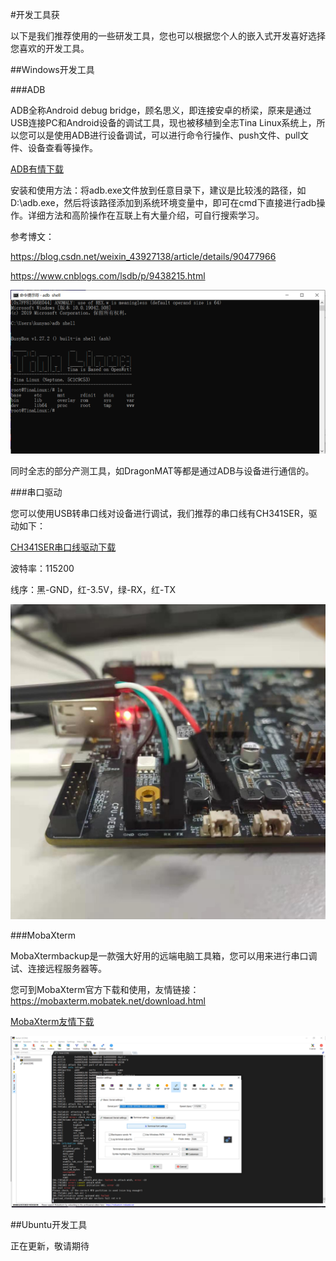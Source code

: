 #开发工具获

以下是我们推荐使用的一些研发工具，您也可以根据您个人的嵌入式开发喜好选择您喜欢的开发工具。

##Windows开发工具

###ADB

ADB全称Android debug bridge，顾名思义，即连接安卓的桥梁，原来是通过USB连接PC和Android设备的调试工具，现也被移植到全志Tina Linux系统上，所以您可以是使用ADB进行设备调试，可以进行命令行操作、push文件、pull文件、设备查看等操作。

[ADB有情下载](http://onlinedoc.allwinnertech.com/f/fc29696bec0b4099b92b/?dl=1)

安装和使用方法：将adb.exe文件放到任意目录下，建议是比较浅的路径，如D:\adb.exe，然后将该路径添加到系统环境变量中，即可在cmd下直接进行adb操作。详细方法和高阶操作在互联上有大量介绍，可自行搜索学习。

参考博文：

<https://blog.csdn.net/weixin_43927138/article/details/90477966>

<https://www.cnblogs.com/lsdb/p/9438215.html>

![ADB截图](../assets/img/ADB%E6%88%AA%E5%9B%BE.png)

同时全志的部分产测工具，如DragonMAT等都是通过ADB与设备进行通信的。



###串口驱动

您可以使用USB转串口线对设备进行调试，我们推荐的串口线有CH341SER，驱动如下：

[CH341SER串口线驱动下载](http://onlinedoc.allwinnertech.com/f/7f4ddce050e246f8a4d5/?dl=1)

波特率：115200

线序：黑-GND，红-3.5V，绿-RX，红-TX

![串口线截图](../assets/img/%E4%B8%B2%E5%8F%A3%E7%BA%BF%E6%88%AA%E5%9B%BE.jpg)



###MobaXterm

MobaXtermbackup是一款强大好用的远端电脑工具箱，您可以用来进行串口调试、连接远程服务器等。

您可到MobaXterm官方下载和使用，友情链接：<https://mobaxterm.mobatek.net/download.html>

[MobaXterm友情下载](http://onlinedoc.allwinnertech.com/f/8b35678a4ffd4019ab8c/?dl=1)



![串口工具截图](../assets/img/%E4%B8%B2%E5%8F%A3%E5%B7%A5%E5%85%B7%E6%88%AA%E5%9B%BE.png)



##Ubuntu开发工具

正在更新，敬请期待